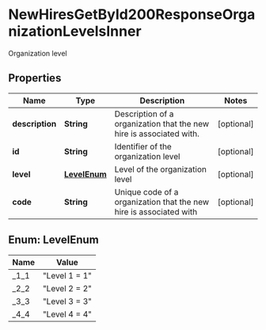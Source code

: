 

# NewHiresGetById200ResponseOrganizationLevelsInner

Organization level

## Properties

| Name | Type | Description | Notes |
|------------ | ------------- | ------------- | -------------|
|**description** | **String** | Description of a organization that the new hire is associated with. |  [optional] |
|**id** | **String** | Identifier of the organization level |  [optional] |
|**level** | [**LevelEnum**](#LevelEnum) | Level of the organization level |  [optional] |
|**code** | **String** | Unique code of a organization that the new hire is associated with |  [optional] |



## Enum: LevelEnum

| Name | Value |
|---- | -----|
| _1_1 | &quot;Level 1 &#x3D; 1&quot; |
| _2_2 | &quot;Level 2 &#x3D; 2&quot; |
| _3_3 | &quot;Level 3 &#x3D; 3&quot; |
| _4_4 | &quot;Level 4 &#x3D; 4&quot; |



